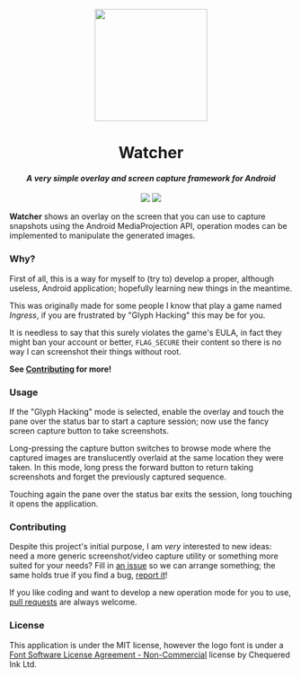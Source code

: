 <p align="center"><img src="src/main/ic_launcher-web.png" width="200"/></p> 
<h1 align="center">Watcher</h2>
<h4 align="center"><i>A very simple overlay and screen capture framework for Android</i></h4>

<p align="center">
<a href="https://github.com/lczx/watcher" alt="GitHub release"><img src="https://img.shields.io/github/release/lczx/watcher.svg" /></a>
<a href="https://opensource.org/licenses/MIT" alt="License: MIT"><img src="https://img.shields.io/badge/License-MIT-blue.svg" /></a>
</p>

**Watcher** shows an overlay on the screen that you can use to capture
snapshots using the Android MediaProjection API, operation modes can be
implemented to manipulate the generated images.

### Why?

First of all, this is a way for myself to (try to) develop a proper,
although useless, Android application; hopefully learning new things in the
meantime.

This was originally made for some people I know that play a game named *Ingress*,
if you are frustrated by "Glyph Hacking" this may be for you.

It is needless to say that this surely violates the game's EULA, in
fact they might ban your account or better, `FLAG_SECURE` their content
so there is no way I can screenshot their things without root.

**See [Contributing](#contributing) for more!**

### Usage

If the "Glyph Hacking" mode is selected, enable the overlay and touch 
the pane over the status bar to start a capture session; now use the
fancy screen capture button to take screenshots.

Long-pressing the capture button switches to browse mode where the captured
images are translucently overlaid at the same location they were taken.
In this mode, long press the forward button to return taking screenshots
and forget the previously captured sequence.

Touching again the pane over the status bar exits the session,
long touching it opens the application.

### Contributing

Despite this project's initial purpose, I am *very* interested to new ideas:
need a more generic screenshot/video capture utility or something more suited
for your needs? Fill in [an issue](https://github.com/lczx/watcher/issues/new)
so we can arrange something; the same holds true if you find a bug,
[report it](https://github.com/lczx/watcher/issues/new)!

If you like coding and want to develop a new operation mode for you to use,
[pull requests](https://github.com/lczx/watcher/pulls) are always welcome.

### License

This application is under the MIT license, however the logo font is under a
[Font Software License Agreement - Non-Commercial](src/main/assets/fonts/Gravedigger_license.html)
license by Chequered Ink Ltd.
